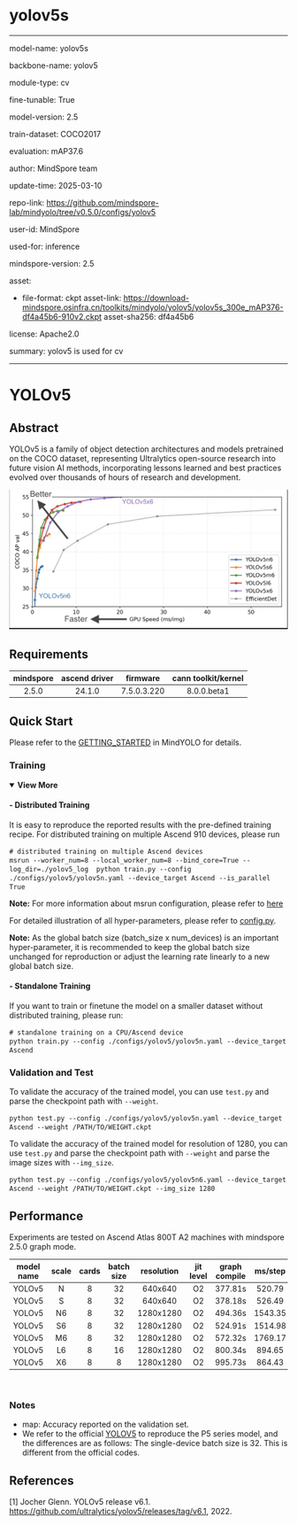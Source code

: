 # yolov5s

---

model-name: yolov5s

backbone-name: yolov5

module-type: cv

fine-tunable: True

model-version: 2.5

train-dataset: COCO2017

evaluation: mAP37.6

author: MindSpore team

update-time: 2025-03-10

repo-link: <https://github.com/mindspore-lab/mindyolo/tree/v0.5.0/configs/yolov5>

user-id: MindSpore

used-for: inference

mindspore-version: 2.5

asset:

- file-format: ckpt
  asset-link: <https://download-mindspore.osinfra.cn/toolkits/mindyolo/yolov5/yolov5s_300e_mAP376-df4a45b6-910v2.ckpt>
  asset-sha256: df4a45b6

license: Apache2.0

summary: yolov5 is used for cv

---

# YOLOv5

## Abstract

YOLOv5 is a family of object detection architectures and models pretrained on the COCO dataset, representing Ultralytics open-source research into future vision AI methods, incorporating lessons learned and best practices evolved over thousands of hours of research and development.

<div align=center>
<img src="https://raw.githubusercontent.com/zhanghuiyao/pics/main/mindyolo20230407113509.png"/>
</div>

## Requirements

| mindspore | ascend driver |  firmware   | cann toolkit/kernel |
| :-------: | :-----------: | :---------: | :-----------------: |
|   2.5.0   |    24.1.0     | 7.5.0.3.220 |     8.0.0.beta1     |

## Quick Start

Please refer to the [GETTING_STARTED](https://github.com/mindspore-lab/mindyolo/blob/master/GETTING_STARTED.md) in MindYOLO for details.

### Training

<details open>
<summary><b>View More</b></summary>

#### - Distributed Training

It is easy to reproduce the reported results with the pre-defined training recipe. For distributed training on multiple Ascend 910 devices, please run

```shell
# distributed training on multiple Ascend devices
msrun --worker_num=8 --local_worker_num=8 --bind_core=True --log_dir=./yolov5_log  python train.py --config ./configs/yolov5/yolov5n.yaml --device_target Ascend --is_parallel True
```

**Note:** For more information about msrun configuration, please refer to [here](https://www.mindspore.cn/docs/zh-CN/r2.5.0/model_train/parallel/msrun_launcher.html)

For detailed illustration of all hyper-parameters, please refer to [config.py](https://github.com/mindspore-lab/mindyolo/blob/master/mindyolo/utils/config.py).

**Note:** As the global batch size (batch_size x num_devices) is an important hyper-parameter, it is recommended to keep the global batch size unchanged for reproduction or adjust the learning rate linearly to a new global batch size.

#### - Standalone Training

If you want to train or finetune the model on a smaller dataset without distributed training, please run:

```shell
# standalone training on a CPU/Ascend device
python train.py --config ./configs/yolov5/yolov5n.yaml --device_target Ascend
```

  </details>

### Validation and Test

To validate the accuracy of the trained model, you can use `test.py` and parse the checkpoint path with `--weight`.

```shell
python test.py --config ./configs/yolov5/yolov5n.yaml --device_target Ascend --weight /PATH/TO/WEIGHT.ckpt
```

To validate the accuracy of the trained model for resolution of 1280, you can use `test.py` and parse the checkpoint path with `--weight` and parse the image sizes with `--img_size`.

```shell
python test.py --config ./configs/yolov5/yolov5n6.yaml --device_target Ascend --weight /PATH/TO/WEIGHT.ckpt --img_size 1280
```

## Performance

Experiments are tested on Ascend Atlas 800T A2 machines with mindspore 2.5.0 graph mode.

| model name | scale | cards | batch size | resolution | jit level | graph compile | ms/step | img/s  |  map  |         recipe          |                                                      weight                                                       |
| :--------: | :---: | :---: | :--------: | :--------: | :-------: | :-----------: | :-----: | :----: | :---: | :---------------------: | :---------------------------------------------------------------------------------------------------------------: |
|   YOLOv5   |   N   |   8   |     32     |  640x640   |    O2     |    377.81s    | 520.79  | 491.56 | 27.4% | [yaml](./yolov5n.yaml)  | [weights](https://download-mindspore.osinfra.cn/toolkits/mindyolo/yolov5/yolov5n_300e_mAP273-bedf9a93-910v2.ckpt) |
|   YOLOv5   |   S   |   8   |     32     |  640x640   |    O2     |    378.18s    | 526.49  | 486.30 | 37.6% | [yaml](./yolov5s.yaml)  | [weights](https://download-mindspore.osinfra.cn/toolkits/mindyolo/yolov5/yolov5s_300e_mAP376-df4a45b6-910v2.ckpt) |
|   YOLOv5   |  N6   |   8   |     32     | 1280x1280  |    O2     |    494.36s    | 1543.35 | 165.87 | 35.7% | [yaml](./yolov5n6.yaml) |   [weights](https://download-mindspore.osinfra.cn/toolkits/mindyolo/yolov5/yolov5n6_300e_mAP357-49d91077.ckpt)    |
|   YOLOv5   |  S6   |   8   |     32     | 1280x1280  |    O2     |    524.91s    | 1514.98 | 168.98 | 44.4% | [yaml](./yolov5s6.yaml) |   [weights](https://download-mindspore.osinfra.cn/toolkits/mindyolo/yolov5/yolov5s6_300e_mAP444-aeaffe77.ckpt)    |
|   YOLOv5   |  M6   |   8   |     32     | 1280x1280  |    O2     |    572.32s    | 1769.17 | 144.70 | 51.1% | [yaml](./yolov5m6.yaml) |   [weights](https://download-mindspore.osinfra.cn/toolkits/mindyolo/yolov5/yolov5m6_300e_mAP511-025d9536.ckpt)    |
|   YOLOv5   |  L6   |   8   |     16     | 1280x1280  |    O2     |    800.34s    | 894.65  | 143.07 | 53.6% | [yaml](./yolov5l6.yaml) |   [weights](https://download-mindspore.osinfra.cn/toolkits/mindyolo/yolov5/yolov5l6_300e_mAP536-617a1cc1.ckpt)    |
|   YOLOv5   |  X6   |   8   |     8      | 1280x1280  |    O2     |    995.73s    | 864.43  | 74.04  | 54.5% | [yaml](./yolov5x6.yaml) |   [weights](https://download-mindspore.osinfra.cn/toolkits/mindyolo/yolov5/yolov5x6_300e_mAP545-81ebdca9.ckpt)    |

<br>

### Notes

- map: Accuracy reported on the validation set.
- We refer to the official [YOLOV5](https://github.com/ultralytics/yolov5) to reproduce the P5 series model, and the differences are as follows:
  The single-device batch size is 32. This is different from the official codes.

## References

<!--- Guideline: Citation format should follow GB/T 7714. -->

[1] Jocher Glenn. YOLOv5 release v6.1. <https://github.com/ultralytics/yolov5/releases/tag/v6.1>, 2022.
